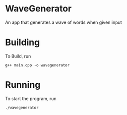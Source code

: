 # WaveGenerator
An app that generates a wave of words when given input

# Building
To Build, run 
```
g++ main.cpp -o wavegenerator
```
# Running
To start the program, run
```
./wavegenerator
```
